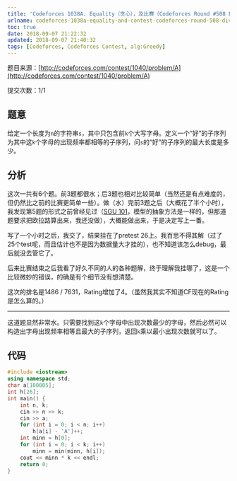```yaml
---
title: 'Codeforces 1038A. Equality（贪心），及比赛（Codeforces Round #508 Div. 2）总结'
urlname: codeforces-1038a-equality-and-contest-codeforces-round-508-div-2
toc: true
date: 2018-09-07 21:22:32
updated: 2018-09-07 21:40:32
tags: [Codeforces, Codeforces Contest, alg:Greedy]
---
```


题目来源：[http://codeforces.com/contest/1040/problem/A](http://codeforces.com/contest/1040/problem/A)

提交次数：1/1

## 题意

给定一个长度为`n`的字符串`s`，其中只包含前`k`个大写字母。定义一个“好”的子序列为其中这`k`个字母的出现频率都相等的子序列，问`s`的“好”的子序列的最大长度是多少。

## 分析

这次一共有6个题。前3题都很水；后3题也相对比较简单（当然还是有点难度的，但仍然比之前的比赛更简单一些）。做（水）完前3题之后（大概花了半个小时），我发现第5题的形式之前曾经见过（[SGU 101](https://codeforces.com/problemsets/acmsguru/problem/99999/101)，模型的抽象方法是一样的，但那道题要求把欧拉路算出来，我还没做），大概能做出来，于是决定写上一番。

写了一个小时之后，我交了，结果挂在了pretest 26上。我百思不得其解（过了25个test呢，而且估计也不是因为数据量大才挂的），也不知道该怎么debug，最后就没去管它了。

后来比赛结束之后我看了好久不同的人的各种题解，终于理解我挂哪了，这是一个比较微妙的错误，的确是有个细节没有想清楚。

这次的排名是1486 / 7631，Rating增加了4。（虽然我其实不知道CF现在的Rating是怎么算的。）

---

这道题显然非常水。只需要找到这`k`个字母中出现次数最少的字母，然后必然可以构造出字母出现频率相等且最大的子序列，返回`k`乘以最小出现次数就可以了。

## 代码

```cpp
#include <iostream>
using namespace std;
char a[100005];
int h[26];
int main() {
    int n, k;
    cin >> n >> k;
    cin >> a;
    for (int i = 0; i < n; i++)
        h[a[i] - 'A']++;
    int minn = h[0];
    for (int i = 0; i < k; i++)
        minn = min(minn, h[i]);
    cout << minn * k << endl;
    return 0;
}
```
